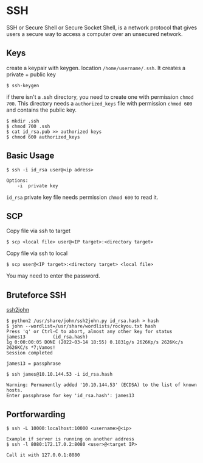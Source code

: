# SSH

SSH or Secure Shell or Secure Socket Shell, is a network protocol that gives users a secure way to access a computer over an unsecured network.

## Keys
create a keypair with keygen. location `/home/username/.ssh`. It creates a private + public key  
```console
$ ssh-keygen
```
if there isn't a .ssh directory, you need to create one with permission `chmod 700`. This directory needs a `authorized_keys` file with permission `chmod 600` and contains the public key.
```console
$ mkdir .ssh
$ chmod 700 .ssh
$ cat id_rsa.pub >> authorized keys
$ chmod 600 authorized_keys
```

## Basic Usage

```console
$ ssh -i id_rsa user@<ip adress>

Options:
    -i  private key
```
`id_rsa` private key file needs permission `chmod 600` to read it.

## SCP
Copy file via ssh to target
```console
$ scp <local file> user@<IP target>:<directory target>
```

Copy file via ssh to local
```console
$ scp user@<IP target>:<directory target> <local file>
```
You may need to enter the password.

## Bruteforce SSH

[ssh2john](https://null-byte.wonderhowto.com/how-to/crack-ssh-private-key-passwords-with-john-ripper-0302810/)

```console
$ python2 /usr/share/john/ssh2john.py id_rsa.hash > hash
$ john --wordlist=/usr/share/wordlists/rockyou.txt hash
Press 'q' or Ctrl-C to abort, almost any other key for status
james13          (id_rsa.hash)  
1g 0:00:00:05 DONE (2022-03-14 18:55) 0.1831g/s 2626Kp/s 2626Kc/s 2626KC/s *7¡Vamos!                               
Session completed

james13 = passphrase

$ ssh james@10.10.144.53 -i id_rsa.hash

Warning: Permanently added '10.10.144.53' (ECDSA) to the list of known hosts.    
Enter passphrase for key 'id_rsa.hash': james13
```

## Portforwarding

```console
$ ssh -L 10000:localhost:10000 <username>@<ip>

Example if server is running on another address
$ ssh -l 8080:172.17.0.2:8080 <user>@<target IP>

Call it with 127.0.0.1:8080
```